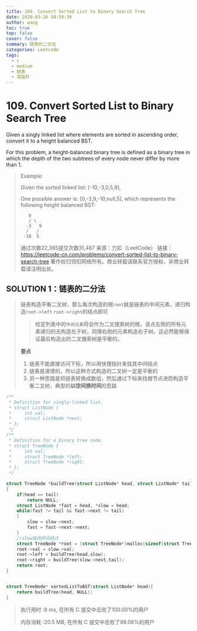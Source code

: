 ```yaml
---
title: 109. Convert Sorted List to Binary Search Tree
date: 2020-03-26 10:59:30
author: wang
toc: true
top: false
cover: false
summary: 链表的二分法
categories: Leetcode
tags:
  - c
  - medium
  - 链表
  - 双指针
---
```


# 109. Convert Sorted List to Binary Search Tree

Given a singly linked list where elements are sorted in ascending order, convert it to a height balanced BST.

For this problem, a height-balanced binary tree is defined as a binary tree in which the depth of the two subtrees of every node never differ by more than 1.





> Example:
>
> Given the sorted linked list: [-10,-3,0,5,9],
>
> One possible answer is: [0,-3,9,-10,null,5], which represents the following height balanced BST:
> 
>      	 0
>      	 / \  
>       -3   9
>       /   /
>      -10  5
>    通过次数22,385提交次数31,487
> 来源：力扣（LeetCode）
> 链接：https://leetcode-cn.com/problems/convert-sorted-list-to-binary-search-tree
> 著作权归领扣网络所有。商业转载请联系官方授权，非商业转载请注明出处。

## SOLUTION 1：链表的二分法

> 链表构造平衡二叉树，那么每次构造的根`root`就是链表的中间元素，递归构造`root->left`     `root->right`的结点即可
>
> > 给定列表中的`中间元素`将会作为二叉搜索树的根，该点左侧的所有元素递归的去构造左子树，同理右侧的元素构造右子树。这必然能够保证最后构造出的二叉搜索树是平衡的。
>
> **要点**
>
> 1. 链表不能直接访问下标，所以用快慢指针来找其中间结点
> 2. 链表是递增的，所以这种方式构造的二叉树一定是平衡的
> 3. 另一种思路是将链表转换成数组，然后通过下标来找根节点进而构造平衡二叉树，典型的**以空间换时间**的思路

```c
/**
 * Definition for singly-linked list.
 * struct ListNode {
 *     int val;
 *     struct ListNode *next;
 * };
 */
/**
 * Definition for a binary tree node.
 * struct TreeNode {
 *     int val;
 *     struct TreeNode *left;
 *     struct TreeNode *right;
 * };
 */

struct TreeNode *buildTree(struct ListNode* head, struct ListNode* tail)
{
	if(head == tail)
		return NULL;
	struct ListNode *fast = head, *slow = head;
	while(fast != tail && fast->next != tail)
	{
		slow = slow->next;
		fast = fast->next->next;
	}
	//slow指向中间结点
	struct TreeNode *root = (struct TreeNode*)malloc(sizeof(struct TreeNode));
	root->val = slow->val;
	root->left = buildTree(head,slow);
	root->right = buildTree(slow->next,tail);
	return root;
}


struct TreeNode* sortedListToBST(struct ListNode* head){
	return buildTree(head, NULL);
}
```

> 执行用时 :8 ms, 在所有 C 提交中击败了100.00%的用户
>
> 内存消耗 :20.5 MB, 在所有 C 提交中击败了98.08%的用户

